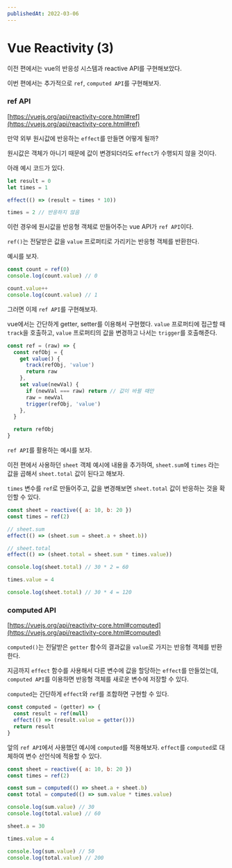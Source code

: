 ```yaml
---
publishedAt: 2022-03-06
---
```


# Vue Reactivity (3)

이전 편에서는 vue의 반응성 시스템과 reactive API를 구현해보았다.

이번 편에서는 추가적으로 `ref`, `computed API`를 구현해보자.

### ref API

[https://vuejs.org/api/reactivity-core.html#ref](https://vuejs.org/api/reactivity-core.html#ref)

만약 외부 원시값에 반응하는 `effect`를 만들면 어떻게 될까?

원시값은 객체가 아니기 때문에 값이 변경되더라도 `effect`가 수행되지 않을 것이다.

아래 예시 코드가 있다.

```jsx
let result = 0
let times = 1

effect(() => (result = times * 10))

times = 2 // 반응하지 않음
```

이런 경우에 원시값을 반응형 객체로 만들어주는 vue API가 `ref API`이다.

`ref()`는 전달받은 값을 `value` 프로퍼티로 가리키는 반응형 객체를 반환한다.

예시를 보자.

```jsx
const count = ref(0)
console.log(count.value) // 0

count.value++
console.log(count.value) // 1
```

그러면 이제 `ref API`를 구현해보자.

vue에서는 간단하게 getter, setter를 이용해서 구현했다. `value` 프로퍼티에 접근할 때 `track`을 호출하고, `value` 프로퍼티의 값을 변경하고 나서는 `trigger`를 호출해준다.

```jsx
const ref = (raw) => {
  const refObj = {
    get value() {
      track(refObj, 'value')
      return raw
    },
    set value(newVal) {
      if (newVal === raw) return // 값이 바뀔 때만
      raw = newVal
      trigger(refObj, 'value')
    },
  }

  return refObj
}
```

`ref API`를 활용하는 예시를 보자.

이전 편에서 사용하던 `sheet` 객체 예시에 내용을 추가하여, `sheet.sum`에 `times` 라는 값을 곱해서 `sheet.total` 값이 된다고 해보자.

`times` 변수를 `ref`로 만들어주고, 값을 변경해보면 `sheet.total` 값이 반응하는 것을 확인할 수 있다.

```jsx
const sheet = reactive({ a: 10, b: 20 })
const times = ref(2)

// sheet.sum
effect(() => (sheet.sum = sheet.a + sheet.b))

// sheet.total
effect(() => (sheet.total = sheet.sum * times.value))

console.log(sheet.total) // 30 * 2 = 60

times.value = 4

console.log(sheet.total) // 30 * 4 = 120
```

### computed API

[https://vuejs.org/api/reactivity-core.html#computed](https://vuejs.org/api/reactivity-core.html#computed)

`computed()`는 전달받은 `getter` 함수의 결과값을 `value`로 가지는 반응형 객체를 반환한다.

지금까지 `effect` 함수를 사용해서 다른 변수에 값을 할당하는 `effect`를 만들었는데, `computed API`를 이용하면 반응형 객체를 새로운 변수에 저장할 수 있다.

`computed`는 간단하게 `effect`와 `ref`를 조합하면 구현할 수 있다.

```jsx
const computed = (getter) => {
  const result = ref(null)
  effect(() => (result.value = getter()))
  return result
}
```

앞의 `ref API`에서 사용했던 예시에 `computed`를 적용해보자. `effect`를 `computed`로 대체하여 변수 선언식에 적용할 수 있다.

```jsx
const sheet = reactive({ a: 10, b: 20 })
const times = ref(2)

const sum = computed(() => sheet.a + sheet.b)
const total = computed(() => sum.value * times.value)

console.log(sum.value) // 30
console.log(total.value) // 60

sheet.a = 30

times.value = 4

console.log(sum.value) // 50
console.log(total.value) // 200
```
